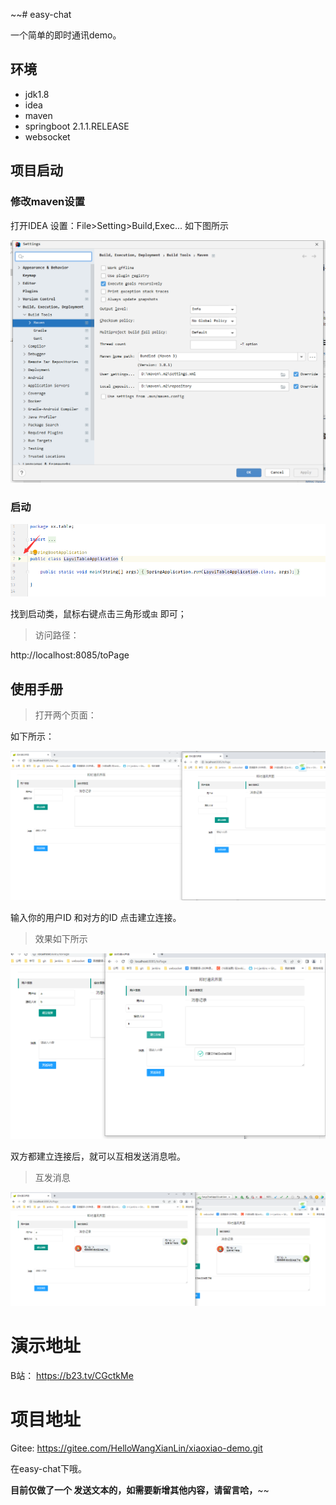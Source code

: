 ~~# easy-chat

一个简单的即时通讯demo。


## 环境

- jdk1.8
- idea
- maven
- springboot 2.1.1.RELEASE
- websocket


## 项目启动

### 修改maven设置

打开IDEA 设置：File>Setting>Build,Exec... 如下图所示

![](img/img_2.png)


### 启动

![](img/img_3.png)

找到启动类，鼠标右键点击三角形或`虫` 即可；


> 访问路径：

http://localhost:8085/toPage


## 使用手册


> 打开两个页面：

如下所示：

![](img/img.png)

输入你的用户ID 和对方的ID 点击建立连接。


> 效果如下所示

![](img/img_1.png)

双方都建立连接后，就可以互相发送消息啦。


> 互发消息

![](img/img_4.png)

# 演示地址

B站： https://b23.tv/CGctkMe

# 项目地址 

Gitee: https://gitee.com/HelloWangXianLin/xiaoxiao-demo.git

在easy-chat下哦。

**目前仅做了一个 发送文本的，如需要新增其他内容，请留言哈，**~~



